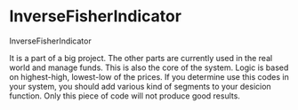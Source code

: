 # InverseFisherIndicator
InverseFisherIndicator

It is a part of a big project. The other parts are currently used in the real world and manage funds.
This is also the core of the system. Logic is based on highest-high, lowest-low of the prices.
If you determine use this codes in your system, you should add various kind of segments to your desicion function. 
Only this piece of code will not produce good results.
